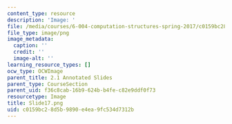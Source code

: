 ```yaml
---
content_type: resource
description: 'Image: '
file: /media/courses/6-004-computation-structures-spring-2017/c0159bc28d5b9890e4ea9fc534d7312b_Slide17.png
file_type: image/png
image_metadata:
  caption: ''
  credit: ''
  image-alt: ''
learning_resource_types: []
ocw_type: OCWImage
parent_title: 2.1 Annotated Slides
parent_type: CourseSection
parent_uid: f36c8cab-16b9-624b-b4fe-c82e9ddf0f73
resourcetype: Image
title: Slide17.png
uid: c0159bc2-8d5b-9890-e4ea-9fc534d7312b
---
```


